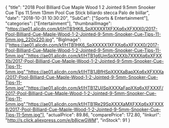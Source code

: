 {
	"title": "2018 Pool Billiard Cue Maple Wood 1 2 Jointed 9.5mm Snooker Cue Tips 11.5mm 13mm Pool Cue Stick biliardo stecca Palo de biillar",
	"date": "2018-10-31 10:30:20",
	"SubCat": ["Sports & Entertainment"],
	"categories": ["Entertainment"],
	"thumbnailImage": "https://ae01.alicdn.com/kf/HTB1HK6_SpXXXXX1XFXXq6xXFXXX0/2017-Pool-Billiard-Cue-Maple-Wood-1-2-Jointed-9-5mm-Snooker-Cue-Tips-11-5mm.jpg_220x220.jpg",
	"BigImage": ["https://ae01.alicdn.com/kf/HTB1HK6_SpXXXXX1XFXXq6xXFXXX0/2017-Pool-Billiard-Cue-Maple-Wood-1-2-Jointed-9-5mm-Snooker-Cue-Tips-11-5mm.jpg","https://ae01.alicdn.com/kf/HTB1g6UmSpXXXXb7XXXXq6xXFXXXb/2017-Pool-Billiard-Cue-Maple-Wood-1-2-Jointed-9-5mm-Snooker-Cue-Tips-11-5mm.jpg","https://ae01.alicdn.com/kf/HTB1JBfHSpXXXXaBapXXq6xXFXXXa/2017-Pool-Billiard-Cue-Maple-Wood-1-2-Jointed-9-5mm-Snooker-Cue-Tips-11-5mm.jpg","https://ae01.alicdn.com/kf/HTB1ZUjISpXXXXaFapXXq6xXFXXXF/2017-Pool-Billiard-Cue-Maple-Wood-1-2-Jointed-9-5mm-Snooker-Cue-Tips-11-5mm.jpg","https://ae01.alicdn.com/kf/HTB1Re29SpXXXXaMXFXXq6xXFXXX8/2017-Pool-Billiard-Cue-Maple-Wood-1-2-Jointed-9-5mm-Snooker-Cue-Tips-11-5mm.jpg"],
	"actualPrice": 89.86,
	"comparePrice": 172.80,
	"linkurl": "http://s.click.aliexpress.com/e/b8jcwGWM",
	"inStock": 91
}
